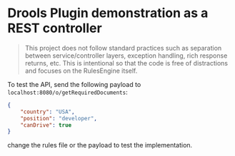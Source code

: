 # Drools Plugin demonstration as a REST controller

> This project does not follow standard practices such as separation between service/controller layers, exception handling, rich response returns, etc.
> This is intentional so that the code is free of distractions and focuses on the RulesEngine itself.

To test the API, send the following payload to `localhost:8080/o/getRequiredDocuments`:

```json
{
	"country": "USA",
	"position": "developer",
	"canDrive": true
}
```

change the rules file or the payload to test the implementation.